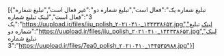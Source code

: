 [{"تبلیغ شماره یک":"فعال است","تبلیغ شماره دو":"غیر فعال است","تبلیغ شماره 3":"فعال است","لینک تبلیغ شماره یک":"https://uupload.ir/files/iiu_polish_۲۰۲۱۰۴۱۰_۱۴۴۳۳۸۶۵۲.jpg","لینک تبلیغ شماره دو":"https://uupload.ir/files/iiu_polish_۲۰۲۱۰۴۱۰_۱۴۴۳۳۸۶۵۲.jpg","لینک تبلیغ شماره 3":"https://uupload.ir/files/7ea0_polish_۲۰۲۱۰۴۱۰_۱۴۴۵۳۵۹۸۸.jpg"}]
